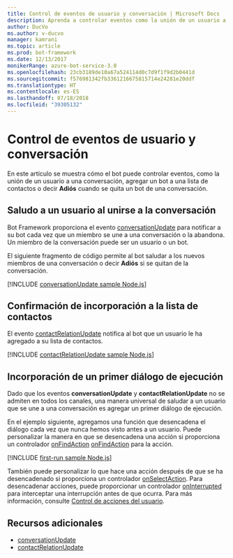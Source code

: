 ```yaml
---
title: Control de eventos de usuario y conversación | Microsoft Docs
description: Aprenda a controlar eventos como la unión de un usuario a una conversación mediante el SDK de Bot Builder para Node.js.
author: DucVo
ms.author: v-ducvo
manager: kamrani
ms.topic: article
ms.prod: bot-framework
ms.date: 12/13/2017
monikerRange: azure-bot-service-3.0
ms.openlocfilehash: 23cb3189de10a67a524114d0c7d9f1f9d2b0441d
ms.sourcegitcommit: f576981342fb3361216675815714e24281e20ddf
ms.translationtype: HT
ms.contentlocale: es-ES
ms.lasthandoff: 07/18/2018
ms.locfileid: "39305132"
---
```

# <a name="handle-user-and-conversation-events"></a>Control de eventos de usuario y conversación

En este artículo se muestra cómo el bot puede controlar eventos, como la unión de un usuario a una conversación, agregar un bot a una lista de contactos o decir **Adiós** cuando se quita un bot de una conversación.


## <a name="greet-a-user-on-conversation-join"></a>Saludo a un usuario al unirse a la conversación
Bot Framework proporciona el evento [conversationUpdate][conversationUpdate] para notificar a su bot cada vez que un miembro se une a una conversación o la abandona. Un miembro de la conversación puede ser un usuario o un bot.

El siguiente fragmento de código permite al bot saludar a los nuevos miembros de una conversación o decir **Adiós** si se quitan de la conversación.

[!INCLUDE [conversationUpdate sample Node.js](../includes/snippet-code-node-conversationupdate-1.md)]

## <a name="acknowledge-add-to-contacts-list"></a>Confirmación de incorporación a la lista de contactos

El evento [contactRelationUpdate][contactRelationUpdate] notifica al bot que un usuario le ha agregado a su lista de contactos.

[!INCLUDE [contactRelationUpdate sample Node.js](../includes/snippet-code-node-contactrelationupdate-1.md)]

## <a name="add-a-first-run-dialog"></a>Incorporación de un primer diálogo de ejecución

Dado que los eventos **conversationUpdate** y **contactRelationUpdate** no se admiten en todos los canales, una manera universal de saludar a un usuario que se une a una conversación es agregar un primer diálogo de ejecución.

En el ejemplo siguiente, agregamos una función que desencadena el diálogo cada vez que nunca hemos visto antes a un usuario. Puede personalizar la manera en que se desencadena una acción si proporciona un controlador [onFindAction] [onFindAction] para la acción. 

[!INCLUDE [first-run sample Node.js](../includes/snippet-code-node-first-run-dialog-1.md)]

También puede personalizar lo que hace una acción después de que se ha desencadenado si proporciona un controlador [onSelectAction][onSelectAction]. Para desencadenar acciones, puede proporcionar un controlador [onInterrupted][onInterrupted] para interceptar una interrupción antes de que ocurra. Para más información, consulte [Control de acciones del usuario](bot-builder-nodejs-dialog-actions.md).

## <a name="additional-resources"></a>Recursos adicionales

* [conversationUpdate][conversationUpdate]
* [contactRelationUpdate][contactRelationUpdate]

[conversationUpdate]: https://docs.botframework.com/en-us/node/builder/chat-reference/interfaces/_botbuilder_d_.iconversationupdate.html
[contactRelationUpdate]: https://docs.botframework.com/en-us/node/builder/chat-reference/interfaces/_botbuilder_d_.icontactrelationupdate.html

[onFindAction]: https://docs.botframework.com/en-us/node/builder/chat-reference/interfaces/_botbuilder_d_.itriggeractionoptions#onfindaction
[onSelectAction]: https://docs.botframework.com/en-us/node/builder/chat-reference/interfaces/_botbuilder_d_.itriggeractionoptions#onselectaction
[onInterrupted]: https://docs.botframework.com/en-us/node/builder/chat-reference/interfaces/_botbuilder_d_.itriggeractionoptions#oninterrupted

[SendTyping]: https://docs.botframework.com/en-us/node/builder/chat-reference/classes/_botbuilder_d_.session#sendtyping
[IMessage]: http://docs.botframework.com/en-us/node/builder/chat-reference/interfaces/_botbuilder_d_.imessage
[ChatConnector]: https://docs.botframework.com/en-us/node/builder/chat-reference/classes/_botbuilder_d_.chatconnector.html
[session_userData]: https://docs.botframework.com/en-us/node/builder/chat-reference/classes/_botbuilder_d_.session.html#userdata
